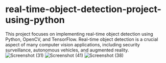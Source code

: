 # real-time-object-detection-project-using-python
This project focuses on implementing real-time object detection using Python, OpenCV, and TensorFlow. Real-time object detection is a crucial aspect of many computer vision applications, including security surveillance, autonomous vehicles, and augmented reality.
![Screenshot (31)](https://github.com/Aman-Verma-A/real-time-object-detection-project-using-python/assets/137199968/9110d838-87de-4b0c-b417-a8da1f677d28)
![Screenshot (41)](https://github.com/Aman-Verma-A/real-time-object-detection-project-using-python/assets/137199968/58d39418-9ba1-4b94-a79f-a6fe423142a6)
![Screenshot (38)](https://github.com/Aman-Verma-A/real-time-object-detection-project-using-python/assets/137199968/edb4626c-5911-440f-b979-bc6d74ada736)
